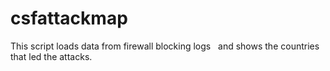 csfattackmap
============

This script loads data from firewall blocking logs   and shows the countries that led the attacks.


